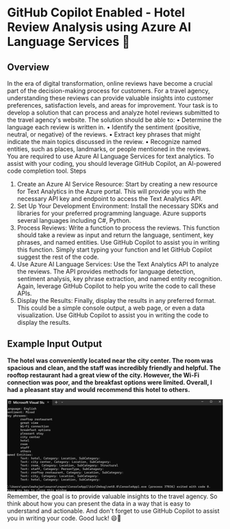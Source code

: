 # GitHub Copilot Enabled - Hotel Review Analysis using Azure AI Language Services 🏨
## Overview
In the era of digital transformation, online reviews have become a crucial part of the decision-making process for customers. For a travel agency, understanding these reviews can provide valuable insights into customer preferences, satisfaction levels, and areas for improvement.
Your task is to develop a solution that can process and analyze hotel reviews submitted to the travel agency's website. The solution should be able to:
•	Determine the language each review is written in.
•	Identify the sentiment (positive, neutral, or negative) of the reviews.
•	Extract key phrases that might indicate the main topics discussed in the review.
•	Recognize named entities, such as places, landmarks, or people mentioned in the reviews.
You are required to use Azure AI Language Services for text analytics. To assist with your coding, you should leverage GitHub Copilot, an AI-powered code completion tool.
Steps
1.	Create an Azure AI Service Resource: Start by creating a new resource for Text Analytics in the Azure portal. This will provide you with the necessary API key and endpoint to access the Text Analytics API.
2.	Set Up Your Development Environment: Install the necessary SDKs and libraries for your preferred programming language. Azure supports several languages including C#, Python. 
3.	Process Reviews: Write a function to process the reviews. This function should take a review as input and return the language, sentiment, key phrases, and named entities. Use GitHub Copilot to assist you in writing this function. Simply start typing your function and let GitHub Copilot suggest the rest of the code.
4.	Use Azure AI Language Services: Use the Text Analytics API to analyze the reviews. The API provides methods for language detection, sentiment analysis, key phrase extraction, and named entity recognition. Again, leverage GitHub Copilot to help you write the code to call these APIs.
5.	Display the Results: Finally, display the results in any preferred format. This could be a simple console output, a web page, or even a data visualization. Use GitHub Copilot to assist you in writing the code to display the results.
   


## Example Input Output 

**The hotel was conveniently located near the city center. The room was spacious and clean, and the staff was incredibly friendly and helpful. The rooftop restaurant had a great view of the city. However, the Wi-Fi connection was poor, and the breakfast options were limited. Overall, I had a pleasant stay and would recommend this hotel to others.**

![alt text](image.png)
Remember, the goal is to provide valuable insights to the travel agency. So think about how you can present the data in a way that is easy to understand and actionable. And don't forget to use GitHub Copilot to assist you in writing your code.
Good luck! 😄🚀



